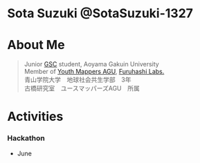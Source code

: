 # Sota Suzuki @SotaSuzuki-1327  
# About Me
> Junior [GSC](https://www.gsc.aoyama.ac.jp/) student, Aoyama Gakuin University  
> Member of [Youth Mappers AGU](https://github.com/furuhashilab/youthmappers4agu), [Furuhashi Labs.](https://github.com/furuhashilab)  
> 青山学院大学　地球社会共生学部　3年  
> 古橋研究室　ユースマッパーズAGU　所属
# Activities  
### Hackathon  
* June 

